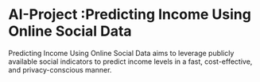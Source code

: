 # AI-Project :Predicting Income Using Online Social Data
Predicting Income Using Online Social Data aims to leverage publicly available social indicators to predict income levels in a fast, cost-effective, and privacy-conscious manner.
